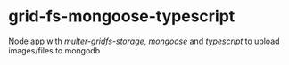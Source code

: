 # grid-fs-mongoose-typescript

Node app with *multer-gridfs-storage*, *mongoose* and *typescript* to upload images/files to mongodb 
